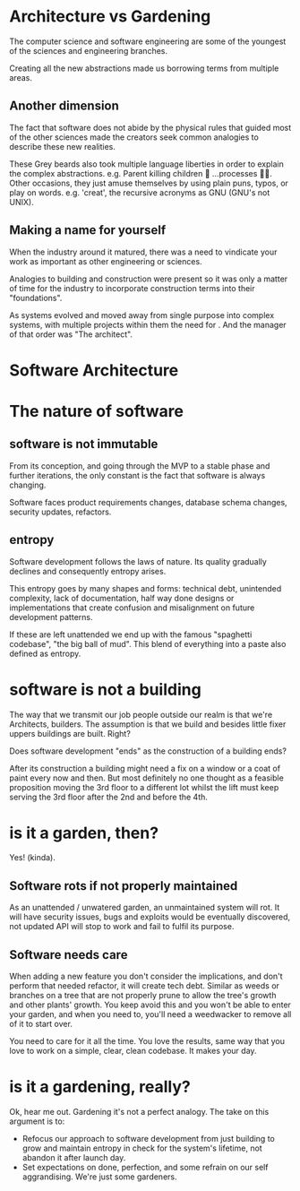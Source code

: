 # Architecture vs Gardening

The computer science and software engineering are some of the youngest of the sciences and engineering branches.

Creating all the new abstractions made us borrowing terms from multiple areas.

## Another dimension

The fact that software does not abide by the physical rules that guided most of the other sciences made the creators seek common analogies to describe these new realities. 

These Grey beards also took multiple language liberties in order to explain the complex abstractions. e.g. Parent killing children 😬 ...processes 😮‍💨.
Other occasions, they just amuse themselves by using plain puns, typos, or play on words. e.g. 'creat', the recursive acronyms as GNU (GNU's not UNIX).

## Making a name for yourself

When the industry around it matured, there was a need to vindicate your work as important as other engineering or sciences.

Analogies to building and construction were present so it was only a matter of time for the industry to incorporate construction terms into their "foundations". 

As systems evolved and moved away from single purpose into complex systems, with multiple projects within them the need for . And the manager of that order was "The architect".

# Software Architecture 

# The nature of software

## software is not immutable

From its conception, and going through the MVP to a stable phase and further iterations, the only constant is the fact that software is always changing.

Software faces product requirements changes, database schema changes, security updates, refactors.

## entropy 

Software development follows the laws of nature. Its quality gradually declines and consequently entropy arises. 

This entropy goes by many shapes and forms: technical debt, unintended complexity, lack of documentation, half way done designs or implementations that create confusion and misalignment on future development patterns.

If these are left unattended we end up with the famous "spaghetti codebase", "the big ball of mud". This blend of everything into a paste also defined as entropy.

# software is not a building

The way that we transmit our job people outside our realm is that we're Architects, builders. The assumption is that we build and besides little fixer uppers buildings are built. Right?

Does software development "ends" as the construction of a building ends? 

After its construction a building might need a fix on a window or a coat of paint every now and then. But most definitely no one thought as a feasible proposition moving the 3rd floor to a different lot whilst the lift must keep serving the 3rd floor after the 2nd and before the 4th.

# is it a garden, then? 

Yes! (kinda).

## Software rots if not properly maintained 

As an unattended / unwatered garden, an unmaintained system will rot. It will have security issues, bugs and exploits would be eventually discovered, not updated API will stop to work and fail to fulfil its purpose.

## Software needs care

When adding a new feature you don't consider the implications, and don't perform that needed refactor, it will create tech debt. Similar as weeds or branches on a tree that are not properly prune to allow the tree's growth and other plants' growth. You keep avoid this and you won't be able to enter your garden, and when you need to, you'll need a weedwacker to remove all of it to start over.

You need to care for it all the time.
You love the results, same way that you love to work on a simple, clear, clean codebase. It makes your day.


# is it a gardening, really?  

Ok, hear me out. Gardening it's not a perfect analogy. The take on this argument is to:
 - Refocus our approach to software development from just building to grow and maintain entropy in check for the system's lifetime, not abandon it after launch day. 
 - Set expectations on done, perfection, and some refrain on our self aggrandising. We're just some gardeners. 



